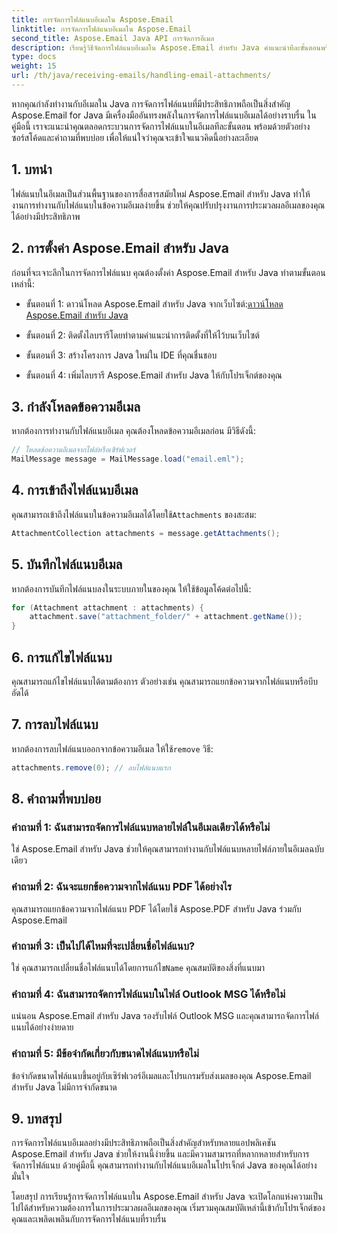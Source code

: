 ```yaml
---
title: การจัดการไฟล์แนบอีเมลใน Aspose.Email
linktitle: การจัดการไฟล์แนบอีเมลใน Aspose.Email
second_title: Aspose.Email Java API การจัดการอีเมล
description: เรียนรู้วิธีจัดการไฟล์แนบอีเมลใน Aspose.Email สำหรับ Java คำแนะนำทีละขั้นตอนพร้อมซอร์สโค้ดและคำถามที่พบบ่อยเพื่อการจัดการไฟล์แนบอีเมลที่มีประสิทธิภาพ
type: docs
weight: 15
url: /th/java/receiving-emails/handling-email-attachments/
---
```


หากคุณกำลังทำงานกับอีเมลใน Java การจัดการไฟล์แนบที่มีประสิทธิภาพถือเป็นสิ่งสำคัญ Aspose.Email for Java มีเครื่องมืออันทรงพลังในการจัดการไฟล์แนบอีเมลได้อย่างราบรื่น ในคู่มือนี้ เราจะแนะนำคุณตลอดกระบวนการจัดการไฟล์แนบในอีเมลทีละขั้นตอน พร้อมด้วยตัวอย่างซอร์สโค้ดและคำถามที่พบบ่อย เพื่อให้แน่ใจว่าคุณจะเข้าใจแนวคิดนี้อย่างละเอียด

## 1. บทนำ

ไฟล์แนบในอีเมลเป็นส่วนพื้นฐานของการสื่อสารสมัยใหม่ Aspose.Email สำหรับ Java ทำให้งานการทำงานกับไฟล์แนบในข้อความอีเมลง่ายขึ้น ช่วยให้คุณปรับปรุงงานการประมวลผลอีเมลของคุณได้อย่างมีประสิทธิภาพ

## 2. การตั้งค่า Aspose.Email สำหรับ Java

ก่อนที่จะเจาะลึกในการจัดการไฟล์แนบ คุณต้องตั้งค่า Aspose.Email สำหรับ Java ทำตามขั้นตอนเหล่านี้:

-  ขั้นตอนที่ 1: ดาวน์โหลด Aspose.Email สำหรับ Java จากเว็บไซต์:[ดาวน์โหลด Aspose.Email สำหรับ Java](https://releases.aspose.com/email/java/)

- ขั้นตอนที่ 2: ติดตั้งไลบรารีโดยทำตามคำแนะนำการติดตั้งที่ให้ไว้บนเว็บไซต์

- ขั้นตอนที่ 3: สร้างโครงการ Java ใหม่ใน IDE ที่คุณชื่นชอบ

- ขั้นตอนที่ 4: เพิ่มไลบรารี Aspose.Email สำหรับ Java ให้กับโปรเจ็กต์ของคุณ

## 3. กำลังโหลดข้อความอีเมล

หากต้องการทำงานกับไฟล์แนบอีเมล คุณต้องโหลดข้อความอีเมลก่อน มีวิธีดังนี้:

```java
// โหลดข้อความอีเมลจากไฟล์หรือเซิร์ฟเวอร์
MailMessage message = MailMessage.load("email.eml");
```

## 4. การเข้าถึงไฟล์แนบอีเมล

 คุณสามารถเข้าถึงไฟล์แนบในข้อความอีเมลได้โดยใช้`Attachments` ของสะสม:

```java
AttachmentCollection attachments = message.getAttachments();
```

## 5. บันทึกไฟล์แนบอีเมล

หากต้องการบันทึกไฟล์แนบลงในระบบภายในของคุณ ให้ใช้ข้อมูลโค้ดต่อไปนี้:

```java
for (Attachment attachment : attachments) {
    attachment.save("attachment_folder/" + attachment.getName());
}
```

## 6. การแก้ไขไฟล์แนบ

คุณสามารถแก้ไขไฟล์แนบได้ตามต้องการ ตัวอย่างเช่น คุณสามารถแยกข้อความจากไฟล์แนบหรือบีบอัดได้

## 7. การลบไฟล์แนบ

 หากต้องการลบไฟล์แนบออกจากข้อความอีเมล ให้ใช้`remove` วิธี:

```java
attachments.remove(0); // ลบไฟล์แนบแรก
```

## 8. คำถามที่พบบ่อย

### คำถามที่ 1: ฉันสามารถจัดการไฟล์แนบหลายไฟล์ในอีเมลเดียวได้หรือไม่

ใช่ Aspose.Email สำหรับ Java ช่วยให้คุณสามารถทำงานกับไฟล์แนบหลายไฟล์ภายในอีเมลฉบับเดียว

### คำถามที่ 2: ฉันจะแยกข้อความจากไฟล์แนบ PDF ได้อย่างไร

คุณสามารถแยกข้อความจากไฟล์แนบ PDF ได้โดยใช้ Aspose.PDF สำหรับ Java ร่วมกับ Aspose.Email

### คำถามที่ 3: เป็นไปได้ไหมที่จะเปลี่ยนชื่อไฟล์แนบ?

 ใช่ คุณสามารถเปลี่ยนชื่อไฟล์แนบได้โดยการแก้ไข`Name` คุณสมบัติของสิ่งที่แนบมา

### คำถามที่ 4: ฉันสามารถจัดการไฟล์แนบในไฟล์ Outlook MSG ได้หรือไม่

แน่นอน Aspose.Email สำหรับ Java รองรับไฟล์ Outlook MSG และคุณสามารถจัดการไฟล์แนบได้อย่างง่ายดาย

### คำถามที่ 5: มีข้อจำกัดเกี่ยวกับขนาดไฟล์แนบหรือไม่

ข้อจำกัดขนาดไฟล์แนบขึ้นอยู่กับเซิร์ฟเวอร์อีเมลและโปรแกรมรับส่งเมลของคุณ Aspose.Email สำหรับ Java ไม่มีการจำกัดขนาด

## 9. บทสรุป

การจัดการไฟล์แนบอีเมลอย่างมีประสิทธิภาพถือเป็นสิ่งสำคัญสำหรับหลายแอปพลิเคชัน Aspose.Email สำหรับ Java ช่วยให้งานนี้ง่ายขึ้น และมีความสามารถที่หลากหลายสำหรับการจัดการไฟล์แนบ ด้วยคู่มือนี้ คุณสามารถทำงานกับไฟล์แนบอีเมลในโปรเจ็กต์ Java ของคุณได้อย่างมั่นใจ

โดยสรุป การเรียนรู้การจัดการไฟล์แนบใน Aspose.Email สำหรับ Java จะเปิดโลกแห่งความเป็นไปได้สำหรับความต้องการในการประมวลผลอีเมลของคุณ เริ่มรวมคุณสมบัติเหล่านี้เข้ากับโปรเจ็กต์ของคุณและเพลิดเพลินกับการจัดการไฟล์แนบที่ราบรื่น